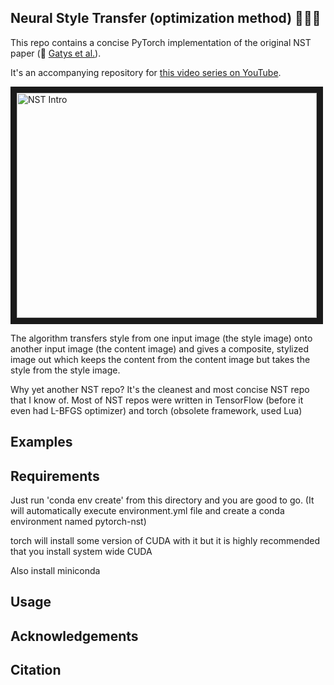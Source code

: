## Neural Style Transfer (optimization method) :art::boom::gem:
This repo contains a concise PyTorch implementation of the original NST paper (:link: [Gatys et al.](https://www.cv-foundation.org/openaccess/content_cvpr_2016/papers/Gatys_Image_Style_Transfer_CVPR_2016_paper.pdf)).

It's an accompanying repository for [this video series on YouTube](https://www.youtube.com/watch?v=S78LQebx6jo&list=PLBoQnSflObcmbfshq9oNs41vODgXG-608).

<a href="https://www.youtube.com/watch?v=S78LQebx6jo" target="_blank"><img src="https://img.youtube.com/vi/S78LQebx6jo/0.jpg" 
alt="NST Intro" width="480" height="360" border="10" /></a>

The algorithm transfers style from one input image (the style image) onto another input image (the content image) and gives a composite, stylized image out which keeps the content from the content image but takes the style from the style image.

Why yet another NST repo?
It's the cleanest and most concise NST repo that I know of. 
Most of NST repos were written in TensorFlow (before it even had L-BFGS optimizer) and torch (obsolete framework, used Lua)

## Examples

## Requirements

Just run 'conda env create' from this directory and you are good to go.
(It will automatically execute environment.yml file and create a conda environment named pytorch-nst)

torch will install some version of CUDA with it but it is highly recommended that you install system wide CUDA

Also install miniconda

## Usage

## Acknowledgements

## Citation